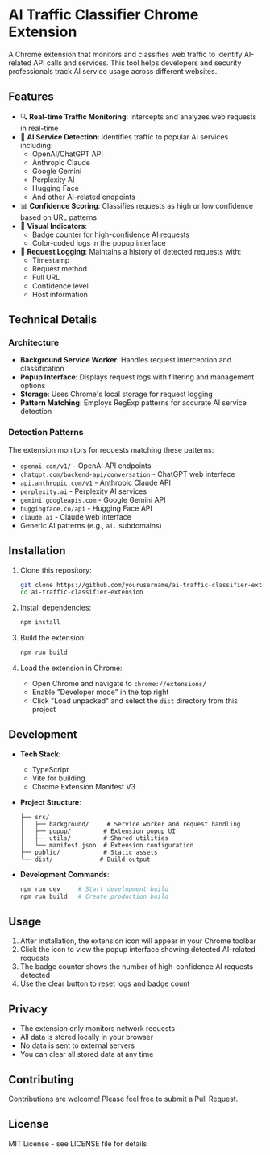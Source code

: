 # AI Traffic Classifier Chrome Extension

A Chrome extension that monitors and classifies web traffic to identify AI-related API calls and services. This tool helps developers and security professionals track AI service usage across different websites.

## Features

- 🔍 **Real-time Traffic Monitoring**: Intercepts and analyzes web requests in real-time
- 🎯 **AI Service Detection**: Identifies traffic to popular AI services including:
  - OpenAI/ChatGPT API
  - Anthropic Claude
  - Google Gemini
  - Perplexity AI
  - Hugging Face
  - And other AI-related endpoints
- 📊 **Confidence Scoring**: Classifies requests as high or low confidence based on URL patterns
- 🔔 **Visual Indicators**:
  - Badge counter for high-confidence AI requests
  - Color-coded logs in the popup interface
- 📝 **Request Logging**: Maintains a history of detected requests with:
  - Timestamp
  - Request method
  - Full URL
  - Confidence level
  - Host information

## Technical Details

### Architecture

- **Background Service Worker**: Handles request interception and classification
- **Popup Interface**: Displays request logs with filtering and management options
- **Storage**: Uses Chrome's local storage for request logging
- **Pattern Matching**: Employs RegExp patterns for accurate AI service detection

### Detection Patterns

The extension monitors for requests matching these patterns:

- `openai.com/v1/` - OpenAI API endpoints
- `chatgpt.com/backend-api/conversation` - ChatGPT web interface
- `api.anthropic.com/v1` - Anthropic Claude API
- `perplexity.ai` - Perplexity AI services
- `gemini.googleapis.com` - Google Gemini API
- `huggingface.co/api` - Hugging Face API
- `claude.ai` - Claude web interface
- Generic AI patterns (e.g., `ai.` subdomains)

## Installation

1. Clone this repository:

   ```bash
   git clone https://github.com/yourusername/ai-traffic-classifier-extension.git
   cd ai-traffic-classifier-extension
   ```

2. Install dependencies:

   ```bash
   npm install
   ```

3. Build the extension:

   ```bash
   npm run build
   ```

4. Load the extension in Chrome:
   - Open Chrome and navigate to `chrome://extensions/`
   - Enable "Developer mode" in the top right
   - Click "Load unpacked" and select the `dist` directory from this project

## Development

- **Tech Stack**:

  - TypeScript
  - Vite for building
  - Chrome Extension Manifest V3

- **Project Structure**:

  ```
  ├── src/
  │   ├── background/     # Service worker and request handling
  │   ├── popup/         # Extension popup UI
  │   ├── utils/         # Shared utilities
  │   └── manifest.json  # Extension configuration
  ├── public/            # Static assets
  └── dist/             # Build output
  ```

- **Development Commands**:
  ```bash
  npm run dev     # Start development build
  npm run build   # Create production build
  ```

## Usage

1. After installation, the extension icon will appear in your Chrome toolbar
2. Click the icon to view the popup interface showing detected AI-related requests
3. The badge counter shows the number of high-confidence AI requests detected
4. Use the clear button to reset logs and badge count

## Privacy

- The extension only monitors network requests
- All data is stored locally in your browser
- No data is sent to external servers
- You can clear all stored data at any time

## Contributing

Contributions are welcome! Please feel free to submit a Pull Request.

## License

MIT License - see LICENSE file for details
